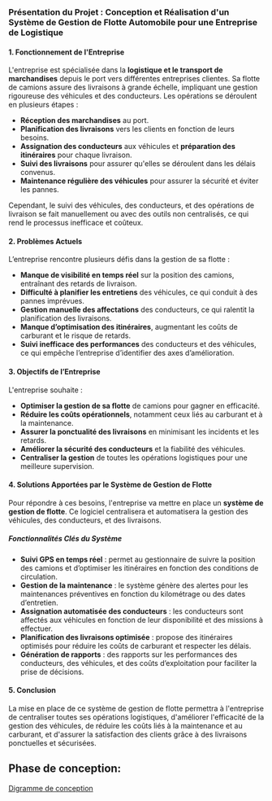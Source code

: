 ### Présentation du Projet : Conception et Réalisation d'un Système de Gestion de Flotte Automobile pour une Entreprise de Logistique

#### **1. Fonctionnement de l'Entreprise**
L'entreprise est spécialisée dans la **logistique et le transport de marchandises** depuis le port vers différentes entreprises clientes. Sa flotte de camions assure des livraisons à grande échelle, impliquant une gestion rigoureuse des véhicules et des conducteurs. Les opérations se déroulent en plusieurs étapes :

- **Réception des marchandises** au port.
- **Planification des livraisons** vers les clients en fonction de leurs besoins.
- **Assignation des conducteurs** aux véhicules et **préparation des itinéraires** pour chaque livraison.
- **Suivi des livraisons** pour assurer qu'elles se déroulent dans les délais convenus.
- **Maintenance régulière des véhicules** pour assurer la sécurité et éviter les pannes.

Cependant, le suivi des véhicules, des conducteurs, et des opérations de livraison se fait manuellement ou avec des outils non centralisés, ce qui rend le processus inefficace et coûteux.

#### **2. Problèmes Actuels**
L’entreprise rencontre plusieurs défis dans la gestion de sa flotte :
- **Manque de visibilité en temps réel** sur la position des camions, entraînant des retards de livraison.
- **Difficulté à planifier les entretiens** des véhicules, ce qui conduit à des pannes imprévues.
- **Gestion manuelle des affectations** des conducteurs, ce qui ralentit la planification des livraisons.
- **Manque d’optimisation des itinéraires**, augmentant les coûts de carburant et le risque de retards.
- **Suivi inefficace des performances** des conducteurs et des véhicules, ce qui empêche l’entreprise d’identifier des axes d’amélioration.

#### **3. Objectifs de l’Entreprise**
L'entreprise souhaite :
- **Optimiser la gestion de sa flotte** de camions pour gagner en efficacité.
- **Réduire les coûts opérationnels**, notamment ceux liés au carburant et à la maintenance.
- **Assurer la ponctualité des livraisons** en minimisant les incidents et les retards.
- **Améliorer la sécurité des conducteurs** et la fiabilité des véhicules.
- **Centraliser la gestion** de toutes les opérations logistiques pour une meilleure supervision.

#### **4. Solutions Apportées par le Système de Gestion de Flotte**
Pour répondre à ces besoins, l'entreprise va mettre en place un **système de gestion de flotte**. Ce logiciel centralisera et automatisera la gestion des véhicules, des conducteurs, et des livraisons.

##### **Fonctionnalités Clés du Système**
- **Suivi GPS en temps réel** : permet au gestionnaire de suivre la position des camions et d’optimiser les itinéraires en fonction des conditions de circulation.
- **Gestion de la maintenance** : le système génère des alertes pour les maintenances préventives en fonction du kilométrage ou des dates d’entretien.
- **Assignation automatisée des conducteurs** : les conducteurs sont affectés aux véhicules en fonction de leur disponibilité et des missions à effectuer.
- **Planification des livraisons optimisée** : propose des itinéraires optimisés pour réduire les coûts de carburant et respecter les délais.
- **Génération de rapports** : des rapports sur les performances des conducteurs, des véhicules, et des coûts d’exploitation pour faciliter la prise de décisions.

#### **5. Conclusion**
La mise en place de ce système de gestion de flotte permettra à l'entreprise de centraliser toutes ses opérations logistiques, d'améliorer l'efficacité de la gestion des véhicules, de réduire les coûts liés à la maintenance et au carburant, et d'assurer la satisfaction des clients grâce à des livraisons ponctuelles et sécurisées.

## Phase de conception: 
<a href="https://drive.google.com/file/d/1xJNuM4RItAFEoX4M-2BJ3xnQZ5xqC77Z/view?usp=sharing">Digramme de conception</a>

